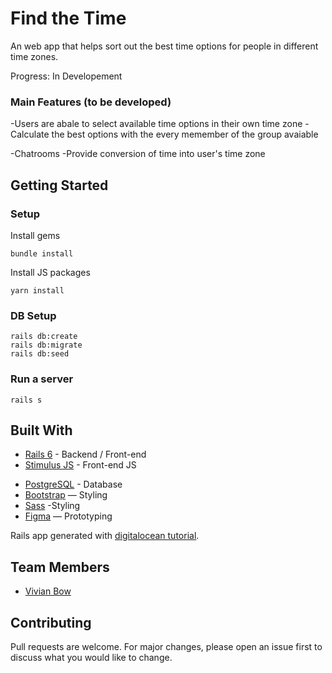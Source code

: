 # Find the Time

An web app that helps sort out the best time options for people in different time zones.

Progress: In Developement

### Main Features (to be developed)

-Users are abale to select available time options in their own time zone
-Calculate the best options with the every memember of the group avaiable

-Chatrooms
-Provide conversion of time into user's time zone

## Getting Started
### Setup

Install gems
```
bundle install
```
Install JS packages
```
yarn install
```

<!-- ### ENV Variables
Create `.env` file
```
touch .env
```
Inside `.env`, set these variables. For any APIs, see group Slack channel.
```
CLOUDINARY_URL=your_own_cloudinary_url_key
``` -->

### DB Setup
```
rails db:create
rails db:migrate
rails db:seed
```

### Run a server
```
rails s
```

## Built With
- [Rails 6](https://guides.rubyonrails.org/) - Backend / Front-end
- [Stimulus JS](https://stimulus.hotwired.dev/) - Front-end JS
<!-- - [Heroku](https://heroku.com/) - Deployment -->
- [PostgreSQL](https://www.postgresql.org/) - Database
- [Bootstrap](https://getbootstrap.com/) — Styling
- [Sass](https://github.com/rails/sass-rails) -Styling
- [Figma](https://www.figma.com) — Prototyping

<!-- ## Acknowledgements
Inspired by [MyAnimeList](https://myanimelist.net/), using an unofficial MyAnimeList API, [Jikan](https://jikan.docs.apiary.io/#). -->

Rails app generated with [digitalocean tutorial](https://www.digitalocean.com/community/tutorials/how-to-set-up-a-ruby-on-rails-project-with-a-react-frontend).

## Team Members
- [Vivian Bow](https://github.com/VivianBao)

## Contributing
Pull requests are welcome. For major changes, please open an issue first to discuss what you would like to change.
